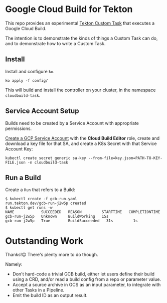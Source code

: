 # Google Cloud Build for Tekton

This repo provides an experimental [Tekton Custom
Task](https://github.com/tektoncd/community/pull/128) that executes a Google
Cloud Build.

The intention is to demonstrate the kinds of things a Custom Task can do, and
to demonstrate how to write a Custom Task.

## Install

Install and configure `ko`.

```
ko apply -f config/
```

This will build and install the controller on your cluster, in the namespace
`cloudbuild-task`.

## Service Account Setup

Builds need to be created by a Service Account with appropriate permissions.

[Create a GCP Service
Account](https://cloud.google.com/kubernetes-engine/docs/tutorials/authenticating-to-cloud-platform#step_3_create_service_account_credentials)
with the **Cloud Build Editor** role, create and download a key file for that
SA, and create a K8s Secret with that Service Account Key:

```
kubectl create secret generic sa-key --from-file=key.json=PATH-TO-KEY-FILE.json -n cloudbuild-task
```

## Run a Build

Create a `Run` that refers to a Build:

```
$ kubectl create -f gcb-run.yaml 
run.tekton.dev/gcb-run-j2w5p created
$ kubectl get runs -w
NAME            SUCCEEDED   REASON         STARTTIME   COMPLETIONTIME
gcb-run-j2w5p   Unknown     BuildWorking   15s         
gcb-run-j2w5p   True        BuildSucceeded   31s         1s
```

# Outstanding Work

Thanks!😊 There's plenty more to do though.

Namely:

* Don't hard-code a trivial GCB build, either let users define their build
  using a CRD, and/or read a build config from a repo or parameter value.
* Accept a source archive in GCS as an input parameter, to integrate with
  other Tasks in a Pipeline.
* Emit the build ID as an output result.
